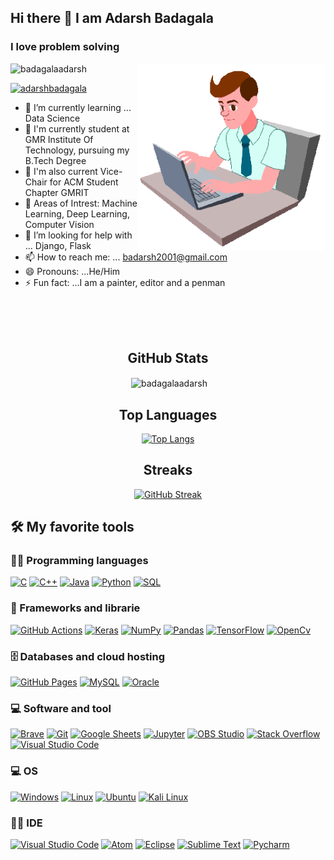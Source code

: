 ## Hi there 👋 I am Adarsh Badagala
### I love problem solving

<head>
  <meta name="google-site-verification" content="bOSwZX5aVstnGihrRD5DBFOw3-RA-aksKom-rLEhzCs" />
</head>

<div align="top">
  <img align="right" src="https://github.com/BadagalaAdarsh/Practice/blob/main/ezgif.com-gif-maker.gif" width="300" height="300" />
</div>


<p align="left"> <img src="https://komarev.com/ghpvc/?username=badagalaadarsh&label=Profile%20views&color=0e75b6&style=flat" alt="badagalaadarsh" /> </p>

<p align="left"> <a href="https://twitter.com/AdarshBadagala" target="blank"><img src="https://img.shields.io/twitter/follow/adarshbadagala?logo=twitter&style=for-the-badge" alt="adarshbadagala" /></a> </p>

- 🌱 I’m currently learning ... Data Science
- 👨‍ I'm currently student at GMR Institute Of Technology, pursuing my B.Tech Degree
- 🚀 I'm also current Vice-Chair for ACM Student Chapter GMRIT
- 🤔 Areas of Intrest: Machine Learning, Deep Learning, Computer Vision
- 🥺 I’m looking for help with ... Django, Flask
- 📫 How to reach me: ... badarsh2001@gmail.com
- 😄 Pronouns: ...He/Him
- ⚡ Fun fact: ...I am a painter, editor and a penman

<br>
<br>
<br>

<div align="center">
  <h2>GitHub Stats </h2>
</div>

<div align="center"> 
<p>&nbsp;<img align="center" src="https://github-readme-stats.vercel.app/api?username=badagalaadarsh&show_icons=true&locale=en&theme=highcontrast" alt="badagalaadarsh" /></p>
</div>

<div align="center">
  <h2>Top Languages</h2>
</div>

<div align="center">
  
[![Top Langs](https://github-readme-stats.vercel.app/api/top-langs/?username=BadagalaAdarsh&layout=compact&langs_count=10&show_icons=true&theme=highcontrast)](https://github.com/anuraghazra/github-readme-stats)

</div>

<div align="center">
  <h2>Streaks</h2>
</div>

<div align="center">


[![GitHub Streak](https://github-readme-streak-stats.herokuapp.com/?user=badagalaadarsh&theme=highcontrast)](https://git.io/streak-stats)

</div>




## 🛠️ My favorite tools

### 👨‍💻 Programming languages
<p>
    <a href="https://github.com/search?q=user%3ADenverCoder1+is%3Arepo+language%3Ac"><img alt="C" src="https://img.shields.io/badge/C%20-%232370ED.svg?logo=c&logoColor=white"></a>
    <a href="https://github.com/search?q=user%3ADenverCoder1+is%3Arepo+language%3Acpp"><img alt="C++" src="https://img.shields.io/badge/C++%20-%2300599C.svg?logo=c%2B%2B&logoColor=white"></a>    
        <a href="https://github.com/search?q=user%3ADenverCoder1+is%3Arepo+language%3Ajava"><img alt="Java" src="https://img.shields.io/badge/Java-%23007396.svg?logo=java&logoColor=white"></a>
            <a href="https://github.com/search?q=user%3ADenverCoder1+is%3Arepo+language%3Apython"><img alt="Python" src="https://img.shields.io/badge/Python%20-%2314354C.svg?logo=python&logoColor=white"></a>            
                <a href="https://github.com/search?q=user%3ADenverCoder1+is%3Arepo+language%3Asql"><img alt="SQL" src="https://img.shields.io/badge/SQL%20-%23025E8C.svg?logo=amazon-dynamodb&logoColor=white"></a>
</p>              
                
                
### 🧰 Frameworks and librarie
<p>
    <a href="#"><img alt="GitHub Actions" src="https://img.shields.io/badge/GitHub%20Actions%20-%232671E5.svg?logo=github%20actions&logoColor=white"></a>
    <a href="#"><img alt="Keras" src="https://img.shields.io/badge/Keras%20-%23D00000.svg?logo=Keras&logoColor=white"></a>
    <a href="#"><img alt="NumPy" src="https://img.shields.io/badge/Numpy%20-%23013243.svg?logo=numpy&logoColor=white"></a>
    <a href="#"><img alt="Pandas" src="https://img.shields.io/badge/Pandas%20-%23150458.svg?logo=pandas&logoColor=white"></a>
    <a href="#"><img alt="TensorFlow" src="https://img.shields.io/badge/TensorFlow%20-%23FF6F00.svg?logo=TensorFlow&logoColor=white"></a>
    <a href="#"><img alt="OpenCv" src="https://img.shields.io/badge/OpenCV-27338e?style=for-the-badge&logo=OpenCV&logoColor=white"></a>
 </p>   
    
### 🗄️ Databases and cloud hosting
<p>
    <a href="#"><img alt="GitHub Pages" src="https://img.shields.io/badge/GitHub%20Pages-%23327FC7.svg?logo=github&logoColor=white"></a>
    <a href="#"><img alt="MySQL" src="https://img.shields.io/badge/MySQL-%2300f.svg?logo=mysql&logoColor=white"></a>
    <a href="#"><img alt="Oracle" src ="https://img.shields.io/badge/Oracle%20-%23F00000.svg?logo=oracle&logoColor=white"></a>
</p>

### 💻 Software and tool
<p>
    <a href="#"><img alt="Brave" src="https://img.shields.io/badge/-Brave-FB542B?logo=brave&logoColor=white"></a>
    <a href="#"><img alt="Git" src="https://img.shields.io/badge/Git%20-%23F05033.svg?logo=git&logoColor=white"></a>
    <a href="#"><img alt="Google Sheets" src="https://img.shields.io/badge/Google%20Sheets%20-%2334A853.svg?logo=google%20sheets&logoColor=white"></a>
    <a href="#"><img alt="Jupyter" src="https://img.shields.io/badge/Jupyter%20-%23F37626.svg?logo=Jupyter&logoColor=white"></a>
    <a href="#"><img alt="OBS Studio" src="https://img.shields.io/badge/-OBS%20Studio-302E31?logo=obs-studio&logoColor=white"></a>
    <a href="#"><img alt="Stack Overflow" src="https://img.shields.io/badge/-Stack%20Overflow-FE7A16?logo=stack-overflow&logoColor=white"></a>
    <a href="#"><img alt="Visual Studio Code" src="https://img.shields.io/badge/Visual%20Studio%20Code-0078d7.svg?logo=visual-studio-code&logoColor=white"></a>
</p>

### 💻 OS
<p>
   <a href="#"><img alt="Windows" src="https://img.shields.io/badge/Windows-0078D6?style=for-the-badge&logo=windows&logoColor=whit"></a>
   <a href="#"><img alt="Linux" src="https://img.shields.io/badge/Linux-FCC624?style=for-the-badge&logo=linux&logoColor=black"></a>
   <a href="#"><img alt="Ubuntu" src="https://img.shields.io/badge/Ubuntu-E95420?style=for-the-badge&logo=ubuntu&logoColor=white"></a>
   <a href="#"><img alt="Kali Linux" src="https://img.shields.io/badge/Kali_Linux-557C94?style=for-the-badge&logo=kali-linux&logoColor=white"></a>
</p>

### 👨‍💻 IDE 
<p>
  <a href="#"><img alt="Visual Studio Code" src="https://img.shields.io/badge/Visual_Studio_Code-0078D4?style=for-the-badge&logo=visual%20studio%20code&logoColor=white"></a>
  <a href="#"><img alt="Atom" src="https://img.shields.io/badge/Atom-66595C?style=for-the-badge&logo=Atom&logoColor=white"></a>
  <a href="#"><img alt="Eclipse" src="https://img.shields.io/badge/Eclipse-2C2255?style=for-the-badge&logo=eclipse&logoColor=white"></a>
  <a href="#"><img alt="Sublime Text" src="https://img.shields.io/badge/sublime_text-%23575757.svg?&style=for-the-badge&logo=sublime-text&logoColor=important"></a>
  <a href="#"><img alt="Pycharm" src="https://img.shields.io/badge/PyCharm-000000.svg?&style=for-the-badge&logo=PyCharm&logoColor=white"></a>
</p>
